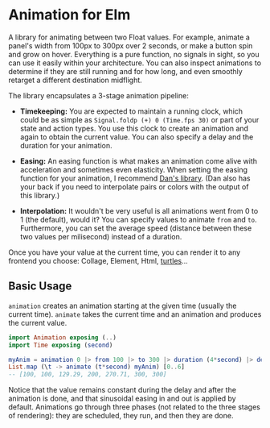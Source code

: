 # Animation for Elm
A library for animating between two Float values. For example, animate a panel's width from 100px to 300px over 2
seconds, or make a button spin and grow on hover. Everything is a pure function, no signals in sight, so you can use it
easily within your architecture. You can also inspect animations to determine if they are still running and for how
long, and even smoothly retarget a different destination midflight.

The library encapsulates a 3-stage animation pipeline:

* **Timekeeping:** You are expected to maintain a running clock, which could be as simple as `Signal.foldp (+) 0 (Time.fps 30)`
    or part of your state and action types. You use this clock to create an animation and again to obtain the current
    value. You can also specify a delay and the duration for your animation.

* **Easing:** An easing function is what makes an animation come alive with acceleration and sometimes even elasticity.
    When setting the easing function for your animation, I recommend [Dan's
    library](http://package.elm-lang.org/packages/Dandandan/Easing/latest/Easing#easing-functions). (Dan also has your
    back if you need to interpolate pairs or colors with the output of this library.)

* **Interpolation:** It wouldn't be very useful is all animations went from 0 to 1 (the default), would it? You can
    specify values to animate `from` and `to`. Furthermore, you can set the average speed (distance between these two
    values per milisecond) instead of a duration.

Once you have your value at the current time, you can render it to any frontend you choose: Collage, Element, Html,
[turtles](http://package.elm-lang.org/packages/mgold/elm-turtle-graphics/latest)...

## Basic Usage
`animation` creates an animation starting at the given time (usually the current time). `animate` takes the current time
and an animation and produces the current value.

````elm
import Animation exposing (..)
import Time exposing (second)

myAnim = animation 0 |> from 100 |> to 300 |> duration (4*second) |> delay (1*second)
List.map (\t -> animate (t*second) myAnim) [0..6]
-- [100, 100, 129.29, 200, 270.71, 300, 300]
````

Notice that the value remains constant during the delay and after the animation is done, and that sinusoidal easing
in and out is applied by default. Animations go through three phases (not related to the three stages of rendering):
they are scheduled, they run, and then they are done.
